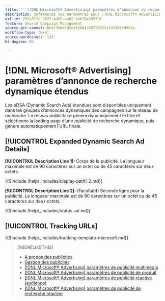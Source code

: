 ```yaml
---
title: '''[!DNL Microsoft® Advertising] paramètres d’annonces de recherche dynamique étendus'
description: Référencez les paramètres pour [!DNL Microsoft® Advertising] publicités de recherche dynamique étendues.
exl-id: 232a57fc-2823-4d82-aa02-3e670430979f
feature: Search Campaign Management
source-git-commit: bb3c366d702cdf2604388720313a7d23938d902a
workflow-type: tm+mt
source-wordcount: '112'
ht-degree: 0%

---
```


# [!DNL Microsoft® Advertising] paramètres d’annonce de recherche dynamique étendus

Les eDSA (Dynamic Search Ads) étendues sont disponibles uniquement dans les groupes d’annonces dynamiques des campagnes sur le réseau de recherche. Le réseau publicitaire génère dynamiquement le titre et sélectionne la landing page d’une publicité de recherche dynamique, puis génère automatiquement l’URL finale.

## [!UICONTROL Expanded Dynamic Search Ad Details]

**[!UICONTROL Description Line 1]:** Corps de la publicité. La longueur maximale est de 90 caractères sur un octet ou de 45 caractères sur deux octets.

<!-- **[!UICONTROL Display Path 1]**, **[!UICONTROL Display Path 2]:** -->

{{$include /help/_includes/display-path1-2.md}}

**[!UICONTROL Description Line 2]:** (Facultatif) Seconde ligne pour la publicité. La longueur maximale est de 90 caractères sur un octet ou de 45 caractères sur deux octets.

<!-- **[!UICONTROL Status]:** -->

{{$include /help/_includes/status-ad.md}}

## [!UICONTROL Tracking URLs]

<!-- **[!UICONTROL Tracking Template URl]:** -->

{{$include /help/_includes/tracking-template-microsoft.md}}

>[!MORELIKETHIS]
>
>* [A propos des publicités](ad-about.md)
>* [Gestion des publicités](ad-manage.md)
>* [[!DNL Microsoft® Advertising] paramètres de publicité multimédia](ad-settings-microsoft-multimedia.md)
>* [[!DNL Microsoft® Advertising] paramètres de publicité de produit](ad-settings-microsoft-product.md)
>* [[!DNL Microsoft® Advertising] paramètres de publicité réactive (audience)](ad-settings-microsoft-responsive.md)
>* [[!DNL Microsoft® Advertising] paramètres de publicité de recherche réactive](ad-settings-microsoft-rsa.md)
